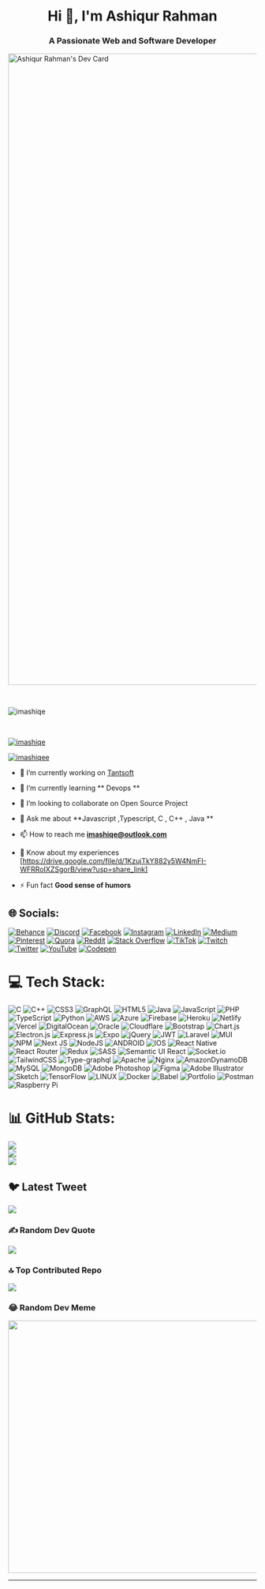 

<h1 align="center">Hi 👋, I'm Ashiqur Rahman</h1>
<h3 align="center">A Passionate Web and Software Developer </h3>
 
<a href="https://app.daily.dev/imashiqe"><img src="https://api.daily.dev/devcards/bfee3ac3e3f046cf832acf7562d0673b.png?r=w0f" width="1280" alt="Ashiqur Rahman's Dev Card"/></a>

</br>

<p align="left"> <img src="https://komarev.com/ghpvc/?username=imashiqe&label=Profile%20views&color=0e75b6&style=flat" alt="imashiqe" /> </p>
</br>
<p align="left"> <a href="https://github.com/ryo-ma/github-profile-trophy"><img src="https://github-profile-trophy.vercel.app/?username=imashiqe" alt="imashiqe" /></a> </p>

<p align="left"> <a href="https://twitter.com/imashiqee" target="blank"><img src="https://img.shields.io/twitter/follow/imashiqee?logo=twitter&style=for-the-badge" alt="imashiqee" /></a> </p>

- 🔭 I’m currently working on [Tantsoft](https://tantsoft.com/)

- 🌱 I’m currently learning ** Devops **

- 👯 I’m looking to collaborate on Open Source Project

- 💬 Ask me about **Javascript ,Typescript, C , C++ , Java **

- 📫 How to reach me **imashiqe@outlook.com**

- 📄 Know about my experiences [https://drive.google.com/file/d/1KzujTkY882y5W4NmFI-WFRRoIXZSgorB/view?usp=share_link]

- ⚡ Fun fact **Good sense of humors**


## 🌐 Socials:
[![Behance](https://img.shields.io/badge/Behance-1769ff?logo=behance&logoColor=white)](https://behance.net/imashiqe) [![Discord](https://img.shields.io/badge/Discord-%237289DA.svg?logo=discord&logoColor=white)](https://discord.gg/imashiqe) [![Facebook](https://img.shields.io/badge/Facebook-%231877F2.svg?logo=Facebook&logoColor=white)](https://facebook.com/https://www.facebook.com/imashiqee) [![Instagram](https://img.shields.io/badge/Instagram-%23E4405F.svg?logo=Instagram&logoColor=white)](https://instagram.com/imashiqes) [![LinkedIn](https://img.shields.io/badge/LinkedIn-%230077B5.svg?logo=linkedin&logoColor=white)](https://linkedin.com/in/https://www.linkedin.com/imashiqe) [![Medium](https://img.shields.io/badge/Medium-12100E?logo=medium&logoColor=white)](https://medium.com/@imashiqe) [![Pinterest](https://img.shields.io/badge/Pinterest-%23E60023.svg?logo=Pinterest&logoColor=white)](https://pinterest.com/imashiqe) [![Quora](https://img.shields.io/badge/Quora-%23B92B27.svg?logo=Quora&logoColor=white)](https://quora.com/profile/imashiqe) [![Reddit](https://img.shields.io/badge/Reddit-%23FF4500.svg?logo=Reddit&logoColor=white)](https://reddit.com/user/imashiqe) [![Stack Overflow](https://img.shields.io/badge/-Stackoverflow-FE7A16?logo=stack-overflow&logoColor=white)](https://stackoverflow.com/users/imashiqe) [![TikTok](https://img.shields.io/badge/TikTok-%23000000.svg?logo=TikTok&logoColor=white)](https://tiktok.com/@imashiqe) [![Twitch](https://img.shields.io/badge/Twitch-%239146FF.svg?logo=Twitch&logoColor=white)](https://twitch.tv/imashiqe) [![Twitter](https://img.shields.io/badge/Twitter-%231DA1F2.svg?logo=Twitter&logoColor=white)](https://twitter.com/imashiqee) [![YouTube](https://img.shields.io/badge/YouTube-%23FF0000.svg?logo=YouTube&logoColor=white)](https://youtube.com/@https://www.youtube.com/imashiqe) [![Codepen](https://img.shields.io/badge/Codepen-000000?style=for-the-badge&logo=codepen&logoColor=white)](https://codepen.io/imashiqe) 

# 💻 Tech Stack:
![C](https://img.shields.io/badge/c-%2300599C.svg?style=for-the-badge&logo=c&logoColor=white) ![C++](https://img.shields.io/badge/c++-%2300599C.svg?style=for-the-badge&logo=c%2B%2B&logoColor=white) ![CSS3](https://img.shields.io/badge/css3-%231572B6.svg?style=for-the-badge&logo=css3&logoColor=white) ![GraphQL](https://img.shields.io/badge/-GraphQL-E10098?style=for-the-badge&logo=graphql&logoColor=white) ![HTML5](https://img.shields.io/badge/html5-%23E34F26.svg?style=for-the-badge&logo=html5&logoColor=white) ![Java](https://img.shields.io/badge/java-%23ED8B00.svg?style=for-the-badge&logo=java&logoColor=white) ![JavaScript](https://img.shields.io/badge/javascript-%23323330.svg?style=for-the-badge&logo=javascript&logoColor=%23F7DF1E) ![PHP](https://img.shields.io/badge/php-%23777BB4.svg?style=for-the-badge&logo=php&logoColor=white) ![TypeScript](https://img.shields.io/badge/typescript-%23007ACC.svg?style=for-the-badge&logo=typescript&logoColor=white) ![Python](https://img.shields.io/badge/python-3670A0?style=for-the-badge&logo=python&logoColor=ffdd54) ![AWS](https://img.shields.io/badge/AWS-%23FF9900.svg?style=for-the-badge&logo=amazon-aws&logoColor=white) ![Azure](https://img.shields.io/badge/azure-%230072C6.svg?style=for-the-badge&logo=azure-devops&logoColor=white) ![Firebase](https://img.shields.io/badge/firebase-%23039BE5.svg?style=for-the-badge&logo=firebase) ![Heroku](https://img.shields.io/badge/heroku-%23430098.svg?style=for-the-badge&logo=heroku&logoColor=white) ![Netlify](https://img.shields.io/badge/netlify-%23000000.svg?style=for-the-badge&logo=netlify&logoColor=#00C7B7) ![Vercel](https://img.shields.io/badge/vercel-%23000000.svg?style=for-the-badge&logo=vercel&logoColor=white) ![DigitalOcean](https://img.shields.io/badge/DigitalOcean-%230167ff.svg?style=for-the-badge&logo=digitalOcean&logoColor=white) ![Oracle](https://img.shields.io/badge/Oracle-F80000?style=for-the-badge&logo=oracle&logoColor=white) ![Cloudflare](https://img.shields.io/badge/Cloudflare-F38020?style=for-the-badge&logo=Cloudflare&logoColor=white) ![Bootstrap](https://img.shields.io/badge/bootstrap-%23563D7C.svg?style=for-the-badge&logo=bootstrap&logoColor=white) ![Chart.js](https://img.shields.io/badge/chart.js-F5788D.svg?style=for-the-badge&logo=chart.js&logoColor=white) ![Electron.js](https://img.shields.io/badge/Electron-191970?style=for-the-badge&logo=Electron&logoColor=white) ![Express.js](https://img.shields.io/badge/express.js-%23404d59.svg?style=for-the-badge&logo=express&logoColor=%2361DAFB) ![Expo](https://img.shields.io/badge/expo-1C1E24?style=for-the-badge&logo=expo&logoColor=#D04A37) ![jQuery](https://img.shields.io/badge/jquery-%230769AD.svg?style=for-the-badge&logo=jquery&logoColor=white) ![JWT](https://img.shields.io/badge/JWT-black?style=for-the-badge&logo=JSON%20web%20tokens) ![Laravel](https://img.shields.io/badge/laravel-%23FF2D20.svg?style=for-the-badge&logo=laravel&logoColor=white) ![MUI](https://img.shields.io/badge/MUI-%230081CB.svg?style=for-the-badge&logo=material-ui&logoColor=white) ![NPM](https://img.shields.io/badge/NPM-%23000000.svg?style=for-the-badge&logo=npm&logoColor=white) ![Next JS](https://img.shields.io/badge/Next-black?style=for-the-badge&logo=next.js&logoColor=white) ![NodeJS](https://img.shields.io/badge/node.js-6DA55F?style=for-the-badge&logo=node.js&logoColor=white) ![ANDROID](https://img.shields.io/badge/android-%2320232a.svg?style=for-the-badge&logo=android&logoColor=%a4c639) ![IOS](https://img.shields.io/badge/IOS-%2320232a.svg?style=for-the-badge&logo=apple&logoColor=white) ![React Native](https://img.shields.io/badge/react_native-%2320232a.svg?style=for-the-badge&logo=react&logoColor=%2361DAFB) ![React Router](https://img.shields.io/badge/React_Router-CA4245?style=for-the-badge&logo=react-router&logoColor=white) ![Redux](https://img.shields.io/badge/redux-%23593d88.svg?style=for-the-badge&logo=redux&logoColor=white) ![SASS](https://img.shields.io/badge/SASS-hotpink.svg?style=for-the-badge&logo=SASS&logoColor=white) ![Semantic UI React](https://img.shields.io/badge/Semantic%20UI%20React-%2335BDB2.svg?style=for-the-badge&logo=SemanticUIReact&logoColor=white) ![Socket.io](https://img.shields.io/badge/Socket.io-black?style=for-the-badge&logo=socket.io&badgeColor=010101) ![TailwindCSS](https://img.shields.io/badge/tailwindcss-%2338B2AC.svg?style=for-the-badge&logo=tailwind-css&logoColor=white) ![Type-graphql](https://img.shields.io/badge/-TypeGraphQL-%23C04392?style=for-the-badge) ![Apache](https://img.shields.io/badge/apache-%23D42029.svg?style=for-the-badge&logo=apache&logoColor=white) ![Nginx](https://img.shields.io/badge/nginx-%23009639.svg?style=for-the-badge&logo=nginx&logoColor=white) ![AmazonDynamoDB](https://img.shields.io/badge/Amazon%20DynamoDB-4053D6?style=for-the-badge&logo=Amazon%20DynamoDB&logoColor=white) ![MySQL](https://img.shields.io/badge/mysql-%2300f.svg?style=for-the-badge&logo=mysql&logoColor=white) ![MongoDB](https://img.shields.io/badge/MongoDB-%234ea94b.svg?style=for-the-badge&logo=mongodb&logoColor=white) ![Adobe Photoshop](https://img.shields.io/badge/adobephotoshop-%2331A8FF.svg?style=for-the-badge&logo=adobephotoshop&logoColor=white) 	![Figma](https://img.shields.io/badge/figma-%23F24E1E.svg?style=for-the-badge&logo=figma&logoColor=white) ![Adobe Illustrator](https://img.shields.io/badge/adobeillustrator-%23FF9A00.svg?style=for-the-badge&logo=adobeillustrator&logoColor=white) ![Sketch](https://img.shields.io/badge/Sketch-FFB387?style=for-the-badge&logo=sketch&logoColor=black) ![TensorFlow](https://img.shields.io/badge/TensorFlow-%23FF6F00.svg?style=for-the-badge&logo=TensorFlow&logoColor=white) ![LINUX](https://img.shields.io/badge/Linux-FCC624?style=for-the-badge&logo=linux&logoColor=black) ![Docker](https://img.shields.io/badge/docker-%230db7ed.svg?style=for-the-badge&logo=docker&logoColor=white) ![Babel](https://img.shields.io/badge/Babel-F9DC3e?style=for-the-badge&logo=babel&logoColor=black) ![Portfolio](https://img.shields.io/badge/Portfolio-%23000000.svg?style=for-the-badge&logo=firefox&logoColor=#FF7139) ![Postman](https://img.shields.io/badge/Postman-FF6C37?style=for-the-badge&logo=postman&logoColor=white) ![Raspberry Pi](https://img.shields.io/badge/-RaspberryPi-C51A4A?style=for-the-badge&logo=Raspberry-Pi)
# 📊 GitHub Stats:
![](https://github-readme-stats.vercel.app/api?username=imashiqe&theme=dark&hide_border=false&include_all_commits=false&count_private=false)<br/>
![](https://github-readme-streak-stats.herokuapp.com/?user=imashiqe&theme=dark&hide_border=false)<br/>
![](https://github-readme-stats.vercel.app/api/top-langs/?username=imashiqe&theme=dark&hide_border=false&include_all_commits=false&count_private=false&layout=compact)

## 🐦 Latest Tweet
[![](https://gtce.itsvg.in/api?username=imashiqe)](https://github.com/VishwaGauravIn/github-twitter-card-embed)

### ✍️ Random Dev Quote
![](https://quotes-github-readme.vercel.app/api?type=horizontal&theme=radical)

### 🔝 Top Contributed Repo
![](https://github-contributor-stats.vercel.app/api?username=imashiqe&limit=5&theme=tokyonight&combine_all_yearly_contributions=true)

### 😂 Random Dev Meme
<img src="https://rm.up.railway.app/" width="512px"/>

---

